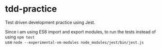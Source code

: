 # tdd-practice

Test driven development practice using Jest.

Since i am using ES6 import and export modules, to run the tests instead of using `npm test` 
<br>
use `node --experimental-vm-modules node_modules/jest/bin/jest.js`
